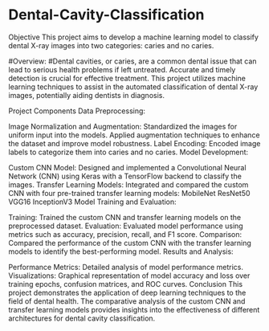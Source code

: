 # Dental-Cavity-Classification
Objective
This project aims to develop a machine learning model to classify dental X-ray images into two categories: caries and no caries.

#Overview:
#Dental cavities, or caries, are a common dental issue that can lead to serious health problems if left untreated. Accurate and timely detection is crucial for effective treatment. This project utilizes machine learning techniques to assist in the automated classification of dental X-ray images, potentially aiding dentists in diagnosis.

Project Components
Data Preprocessing:

Image Normalization and Augmentation: Standardized the images for uniform input into the models. Applied augmentation techniques to enhance the dataset and improve model robustness.
Label Encoding: Encoded image labels to categorize them into caries and no caries.
Model Development:

Custom CNN Model: Designed and implemented a Convolutional Neural Network (CNN) using Keras with a TensorFlow backend to classify the images.
Transfer Learning Models: Integrated and compared the custom CNN with four pre-trained transfer learning models:
MobileNet
ResNet50
VGG16
InceptionV3
Model Training and Evaluation:

Training: Trained the custom CNN and transfer learning models on the preprocessed dataset.
Evaluation: Evaluated model performance using metrics such as accuracy, precision, recall, and F1 score.
Comparison: Compared the performance of the custom CNN with the transfer learning models to identify the best-performing model.
Results and Analysis:

Performance Metrics: Detailed analysis of model performance metrics.
Visualizations: Graphical representation of model accuracy and loss over training epochs, confusion matrices, and ROC curves.
Conclusion
This project demonstrates the application of deep learning techniques to the field of dental health. The comparative analysis of the custom CNN and transfer learning models provides insights into the effectiveness of different architectures for dental cavity classification.
